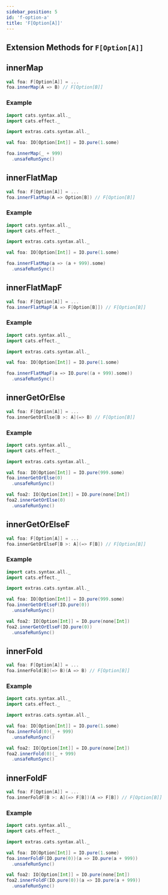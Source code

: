 ```yaml
---
sidebar_position: 5
id: 'f-option-a'
title: 'F[Option[A]]'
---
```


## Extension Methods for `F[Option[A]]`

## innerMap

```scala
val foa: F[Option[A]] = ...
foa.innerMap(A => B) // F[Option[B]]
```

### Example
```scala mdoc:reset-object:height=4
import cats.syntax.all._
import cats.effect._

import extras.cats.syntax.all._

val foa: IO[Option[Int]] = IO.pure(1.some)

foa.innerMap(_ + 999)
  .unsafeRunSync()
```

## innerFlatMap
```scala
val foa: F[Option[A]] = ...
foa.innerFlatMap(A => Option[B]) // F[Option[B]]
```

### Example
```scala mdoc:reset-object:height=4
import cats.syntax.all._
import cats.effect._

import extras.cats.syntax.all._

val foa: IO[Option[Int]] = IO.pure(1.some)

foa.innerFlatMap(a => (a + 999).some)
  .unsafeRunSync()
```

## innerFlatMapF
```scala
val foa: F[Option[A]] = ...
foa.innerFlatMapF(A => F[Option[B]]) // F[Option[B]]
```

### Example
```scala mdoc:reset-object:height=4
import cats.syntax.all._
import cats.effect._

import extras.cats.syntax.all._

val foa: IO[Option[Int]] = IO.pure(1.some)

foa.innerFlatMapF(a => IO.pure((a + 999).some))
  .unsafeRunSync()
```

## innerGetOrElse
```scala
val foa: F[Option[A]] = ...
foa.innerGetOrElse[B >: A](=> B) // F[Option[B]]
```

### Example
```scala mdoc:reset-object:height=4
import cats.syntax.all._
import cats.effect._

import extras.cats.syntax.all._

val foa: IO[Option[Int]] = IO.pure(999.some)
foa.innerGetOrElse(0)
  .unsafeRunSync()

val foa2: IO[Option[Int]] = IO.pure(none[Int])
foa2.innerGetOrElse(0)
  .unsafeRunSync()

```

## innerGetOrElseF
```scala
val foa: F[Option[A]] = ...
foa.innerGetOrElseF[B >: A](=> F[B]) // F[Option[B]]
```

### Example
```scala mdoc:reset-object:height=4
import cats.syntax.all._
import cats.effect._

import extras.cats.syntax.all._

val foa: IO[Option[Int]] = IO.pure(999.some)
foa.innerGetOrElseF(IO.pure(0))
  .unsafeRunSync()

val foa2: IO[Option[Int]] = IO.pure(none[Int])
foa2.innerGetOrElseF(IO.pure(0))
  .unsafeRunSync()
```

## innerFold
```scala
val foa: F[Option[A]] = ...
foa.innerFold[B](=> B)(A => B) // F[Option[B]]
```

### Example
```scala mdoc:reset-object:height=4
import cats.syntax.all._
import cats.effect._

import extras.cats.syntax.all._

val foa: IO[Option[Int]] = IO.pure(1.some)
foa.innerFold(0)(_ + 999)
  .unsafeRunSync()

val foa2: IO[Option[Int]] = IO.pure(none[Int])
foa2.innerFold(0)(_ + 999)
  .unsafeRunSync()
```

## innerFoldF
```scala
val foa: F[Option[A]] = ...
foa.innerFoldF[B >: A](=> F[B])(A => F[B]) // F[Option[B]]
```

### Example
```scala mdoc:reset-object:height=4
import cats.syntax.all._
import cats.effect._

import extras.cats.syntax.all._

val foa: IO[Option[Int]] = IO.pure(1.some)
foa.innerFoldF(IO.pure(0))(a => IO.pure(a + 999))
  .unsafeRunSync()

val foa2: IO[Option[Int]] = IO.pure(none[Int])
foa2.innerFoldF(IO.pure(0))(a => IO.pure(a + 999))
  .unsafeRunSync()
```
